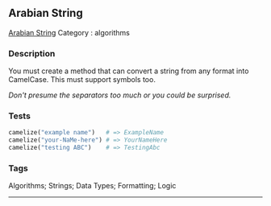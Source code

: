 ## Arabian String
[Arabian String](https://www.codewars.com/kata/arabian-string)
Category : algorithms

### Description
You must create a method that can convert a string from any format into CamelCase. This must support symbols too.

*Don't presume the separators too much or you could be surprised.*

### Tests
```ruby
camelize("example name")   # => ExampleName
camelize("your-NaMe-here") # => YourNameHere
camelize("testing ABC")    # => TestingAbc
```

### Tags
Algorithms; Strings; Data Types; Formatting; Logic

- - -
